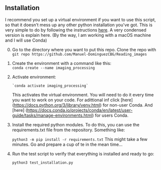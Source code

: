  

## Installation

I recommend you set up a virtual environment if you want to use this script, so that it doesn't mess up any other python installation you've got. This is very simple to do by following the instructions [here](https://docs.python.org/3/tutorial/venv.html). A very condensed version is explain here.
(By the way, I am working with a macOS machine and I will use Conda)

0. Go to the directory where you want to put this repo. Clone the repo with
	`git repo https://github.com/Manuel-DominguezCBG/Reading_images`

1. Create the environment with a command like this:  
    `conda create --name imaging_processing`

2. Activate environment:

       `conda activate imaging_processing`

    This activates the virtual environment. You will need to do it every time you want to work on your code. For adittional inf click [here] (https://docs.python.org/3/library/venv.html) for non-user Conda. And [here] (https://docs.conda.io/projects/conda/en/latest/user-guide/tasks/manage-environments.html) for users Conda. 
     

3. Install the required python modules. To do this, you can use the requirements.txt file from the repository. Something like:

    `python3 -m pip install -r requirements.txt`
    This might take a few minutes. Go and prepare a cup of te in the mean time... 

4. Run the test script to verify that everything is installed and ready to go:
    
    `python3 test_installation.py`

